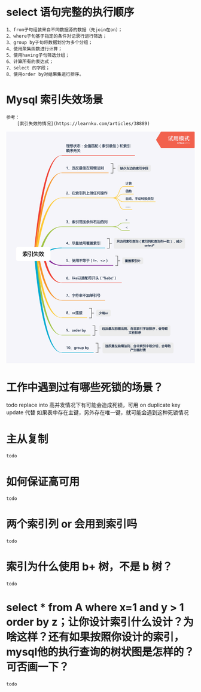 # select 语句完整的执行顺序

    1、from子句组装来自不同数据源的数据（先join在on）；
    2、where子句基于指定的条件对记录行进行筛选；
    3、group by子句将数据划分为多个分组；
    4、使用聚集函数进行计算；
    5、使用having子句筛选分组；
    6、计算所有的表达式；
    7、select 的字段；
    8、使用order by对结果集进行排序。

# Mysql 索引失效场景

    参考：
        [索引失效的情况](https://learnku.com/articles/38889)

<p align='center'>
    <img src='./images/Mysql 索引失效场景.png'>
</p>

# 工作中遇到过有哪些死锁的场景？

   todo
   replace into 高并发情况下有可能会造成死锁，可用 on duplicate key update 代替
   如果表中存在主键，另外存在唯一键，就可能会遇到这种死锁情况

# 主从复制

    todo

# 如何保证高可用

    todo

# 两个索引列 or 会用到索引吗

    todo

# 索引为什么使用 b+ 树，不是 b 树？

    todo

# select * from A where x=1 and y > 1 order by z；让你设计索引什么设计？为啥这样？还有如果按照你设计的索引，mysql他的执行查询的树状图是怎样的？可否画一下？

    todo
